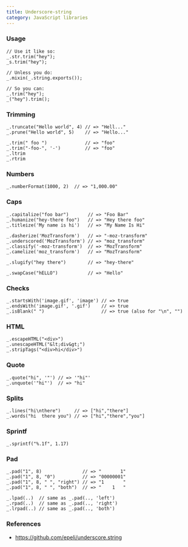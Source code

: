 ```yaml
---
title: Underscore-string
category: JavaScript libraries
---
```


### Usage

    // Use it like so:
    _.str.trim("hey");
    _s.trim("hey");

    // Unless you do:
    _.mixin(_.string.exports());

    // So you can:
    _.trim("hey");
    _("hey").trim();

### Trimming

    _.truncate("Hello world", 4) // => "Hell..."
    _.prune("Hello world", 5)    // => "Hello..."

    _.trim(" foo ")              // => "foo"
    _.trim("-foo-", '-')         // => "foo"
    _.ltrim
    _.rtrim

### Numbers

    _.numberFormat(1000, 2)  // => "1,000.00"

### Caps

    _.capitalize("foo bar")       // => "Foo Bar"
    _.humanize("hey-there foo")   // => "Hey there foo"
    _.titleize('My name is hi')   // => "My Name Is Hi"

    _.dasherize('MozTransform')   // => "-moz-transform"
    _.underscored('MozTransform') // => "moz_transform"
    _.classify('-moz-transform')  // => "MozTransform"
    _.camelize('moz_transform')   // => "MozTransform"

    _.slugify("hey there")        // => "hey-there"

    _.swapCase("hELLO")           // => "Hello"

### Checks

    _.startsWith('image.gif', 'image') // => true
    _.endsWith('image.gif', '.gif')    // => true
    _.isBlank(" ")                     // => true (also for "\n", "")

### HTML

    _.escapeHTML("<div>")
    _.unescapeHTML("&lt;div&gt;")
    _.stripTags("<div>hi</div>")

### Quote

    _.quote("hi", '"') // => '"hi"'
    _.unquote('"hi"')  // => "hi"

### Splits

    _.lines("hi\nthere")     // => ["hi","there"]
    _.words("hi  there you") // => ["hi","there","you"]

### Sprintf

    _.sprintf("%.1f", 1.17)

### Pad

    _.pad("1", 8)               // => "       1"
    _.pad("1", 8, "0")          // => "00000001"
    _.pad("1", 8, " ", "right") // => "1       "
    _.pad("1", 8, " ", "both")  // => "    1   "

    _.lpad(..)  // same as _.pad(.., 'left')
    _.rpad(..)  // same as _.pad(.., 'right')
    _.lrpad(..) // same as _.pad(.., 'both')

### References

* https://github.com/epeli/underscore.string
